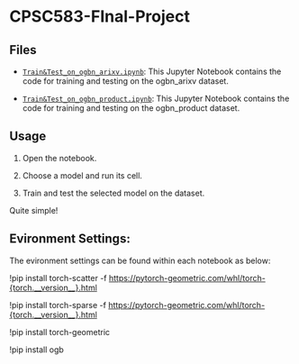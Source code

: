 # CPSC583-FInal-Project
## Files

- [`Train&Test_on_ogbn_arixv.ipynb`](Train&Test_on_ogbn_arixv.ipynb): This Jupyter Notebook contains the code for training and testing on the ogbn_arixv dataset.

- [`Train&Test_on_ogbn_product.ipynb`](Train&Test_on_ogbn_product.ipynb): This Jupyter Notebook contains the code for training and testing on the ogbn_product dataset.
## Usage
1. Open the notebook.

2. Choose a model and run its cell.

3. Train and test the selected model on the dataset.

Quite simple!

## Evironment Settings:
The evironment settings can be found within each notebook as below:

!pip install torch-scatter -f https://pytorch-geometric.com/whl/torch-{torch.__version__}.html

!pip install torch-sparse -f https://pytorch-geometric.com/whl/torch-{torch.__version__}.html

!pip install torch-geometric

!pip install ogb
